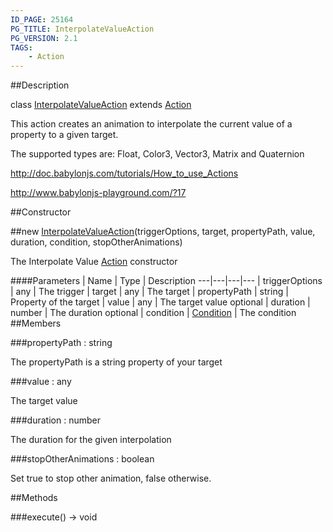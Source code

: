 ```yaml
---
ID_PAGE: 25164
PG_TITLE: InterpolateValueAction
PG_VERSION: 2.1
TAGS:
    - Action
---
```

##Description

class [InterpolateValueAction](/classes/2.2/InterpolateValueAction) extends [Action](/classes/2.2/Action)

This action creates an animation to interpolate the current value of a property to a given target.

The supported types are: Float, Color3, Vector3, Matrix and Quaternion

http://doc.babylonjs.com/tutorials/How_to_use_Actions

http://www.babylonjs-playground.com/?17

##Constructor

##new [InterpolateValueAction](/classes/2.2/InterpolateValueAction)(triggerOptions, target, propertyPath, value, duration, condition, stopOtherAnimations)

The Interpolate Value [Action](/classes/2.2/Action) constructor

####Parameters
 | Name | Type | Description
---|---|---|---
 | triggerOptions | any |  The trigger
 | target | any |  The target
 | propertyPath | string |  Property of the target
 | value | any |  The target value
optional | duration | number |  The duration
optional | condition | [Condition](/classes/2.2/Condition) |  The condition
##Members

###propertyPath : string

The propertyPath is a string property of your target

###value : any

The target value

###duration : number

The duration for the given interpolation

###stopOtherAnimations : boolean

Set true to stop other animation, false otherwise.

##Methods

###execute() &rarr; void


